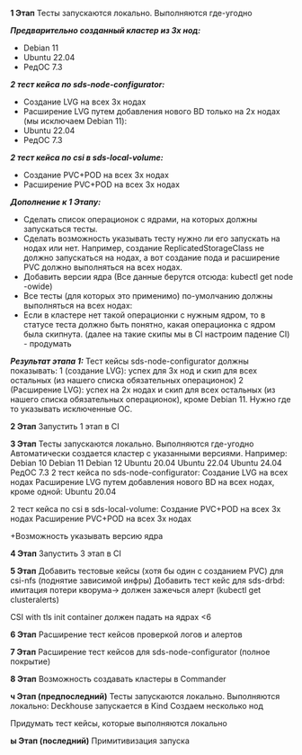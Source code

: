 **1 Этап**
Тесты запускаются локально. Выполняются где-угодно

***Предварительно созданный кластер из 3х нод:***
- Debian 11
- Ubuntu 22.04
- РедОС 7.3

***2 тест кейса по sds-node-configurator:***
- Создание LVG на всех 3х нодах
- Расширение LVG путем добавления нового BD только на 2х нодах (мы исключаем Debian 11):
 - Ubuntu 22.04
 - РедОС  7.3

***2 тест кейса по csi в sds-local-volume:***
- Создание PVC+POD на всех 3х нодах
- Расширение PVC+POD на всех 3х нодах

***Дополнение к 1 Этапу:***
- Сделать список операционок с ядрами, на которых должны запускаться тесты.
- Сделать возможность указывать тесту нужно ли его запускать на нодах или нет. Например, создание ReplicatedStorageClass не должно запускаться на нодах, а вот создание пода и расширение PVC должно выполняться на всех нодах.
- Добавить версии ядра (Все данные берутся отсюда: kubectl get node -owide)
- Все тесты (для которых это применимо) по-умолчанию должны выполняться на всех нодах:
 - Если в кластере нет такой операционки с нужным ядром, то в статусе теста должно быть понятно, какая операционка с ядром была скипнута. (далее на такие скипы мы в CI настроим падение CI) - продумать

***Результат этапа 1:***
Тест кейсы sds-node-configurator должны показывать:
1 (создание LVG): успех для 3х нод и скип для всех остальных (из нашего списка обязательных операционок)
2 (Расширение LVG): успех на 2х нодах и скип для всех остальных (из нашего списка обязательных операционок), кроме  Debian 11. Нужно где то указывать исключенные ОС. 

**2 Этап**
Запустить 1 этап в CI

**3 Этап**
Тесты запускаются локально. Выполняются где-угодно
Автоматически создается кластер с указанными версиями. Например:
Debian 10
Debian 11
Debian 12
Ubuntu 20.04
Ubuntu 22.04
Ubuntu 24.04
РедОС 7.3
2 тест кейса по sds-node-configurator:
Создание LVG на всех нодах
Расширение LVG путем добавления нового BD на всех нодах, кроме одной:
Ubuntu 20.04

2 тест кейса по csi в sds-local-volume:
Создание PVC+POD на всех 3х нодах
Расширение PVC+POD на всех 3х нодах

+Возможность указывать версию ядра

**4 Этап**
Запустить 3 этап в CI

**5 Этап**
Добавить тестовые кейсы (хотя бы один с созданием PVC) для csi-nfs (поднятие зависимой инфры)
Добавить тест кейс для sds-drbd: имитация потери кворума-> должен зажечься алерт (kubectl get clusteralerts)

CSI with tls init container должен падать на ядрах <6

**6 Этап**
Расширение тест кейсов проверкой логов и алертов

**7 Этап**
Расширение тест кейсов для sds-node-configurator (полное покрытие)

**8 Этап**
Возможность создавать кластеры в Commander

**ч Этап (предпоследний)**
Тесты запускаются локально. Выполняются локально:
Deckhouse запускается в Kind
Создаем несколько нод

Придумать тест кейсы, которые выполняются локально

**ы Этап (последний)**
Примитивизация запуска

